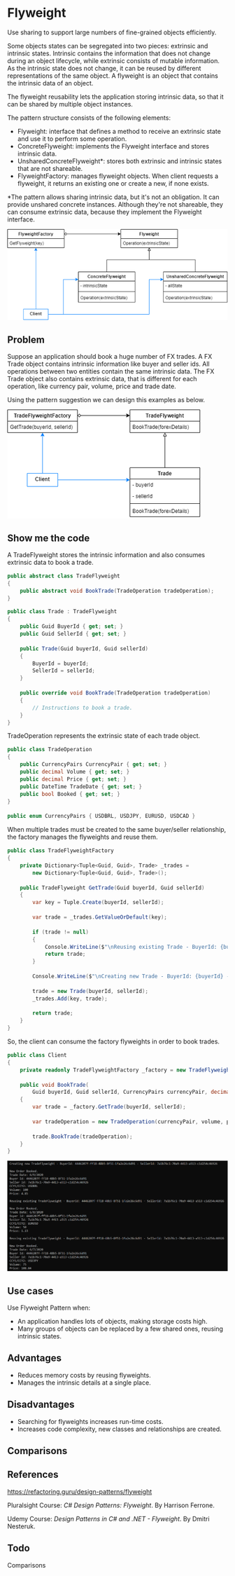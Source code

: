 # Flyweight

Use sharing to support large numbers of fine-grained objects efficiently.

Some objects states can be segregated into two pieces: extrinsic and intrinsic states. Intrinsic contains the information that does not change during an object lifecycle, while extrinsic consists of mutable information. As the intrinsic state does not change, it can be reused by different representations of the same object. A flyweight is an object that contains the intrinsic data of an object.

The flyweight reusability lets the application storing intrinsic data, so that it can be shared by multiple object instances.

The pattern structure consists of the following elements:

- Flyweight: interface that defines a method to receive an extrinsic state and use it to perform some operation.
- ConcreteFlyweight: implements the Flyweight interface and stores intrinsic data.
- UnsharedConcreteFlyweight*: stores both extrinsic and intrinsic states that are not shareable.
- FlyweightFactory: manages flyweight objects. When client requests a flyweight, it returns an existing one or create a new, if none exists.

*The pattern allows sharing intrinsic data, but it's not an obligation. It can provide unshared concrete instances. Although they're not shareable, they can consume extrinsic data, because they implement the Flyweight interface.

![Flyweight Pattern Diagram](Images/FlyweightPatternDiagram.png)

## Problem

Suppose an application should book a huge number of FX trades. A FX Trade object contains intrinsic information like buyer and seller ids. All operations between two entities contain the same intrinsic data. The FX Trade object also contains extrinsic data, that is different for each operation, like currency pair, volume, price and trade date. 

Using the pattern suggestion we can design this examples as below.

![Currency Example Diagram](Images/CurrencyExampleDiagram.png)

## Show me the code

A TradeFlyweight stores the intrinsic information and also consumes extrinsic data to book a trade.

```csharp
public abstract class TradeFlyweight
{
    public abstract void BookTrade(TradeOperation tradeOperation);
}
```
```csharp
public class Trade : TradeFlyweight
{
    public Guid BuyerId { get; set; }
    public Guid SellerId { get; set; }
    
    public Trade(Guid buyerId, Guid sellerId)
    {
        BuyerId = buyerId;
        SellerId = sellerId;
    }

    public override void BookTrade(TradeOperation tradeOperation)
    {
        // Instructions to book a trade.
    }
}
```

TradeOperation represents the extrinsic state of each trade object.

```csharp
public class TradeOperation
{
    public CurrencyPairs CurrencyPair { get; set; }
    public decimal Volume { get; set; }
    public decimal Price { get; set; }
    public DateTime TradeDate { get; set; }
    public bool Booked { get; set; }
}

public enum CurrencyPairs { USDBRL, USDJPY, EURUSD, USDCAD }
```

When multiple trades must be created to the same buyer/seller relationship, the factory manages the flyweights and reuse them.

```csharp
public class TradeFlyweightFactory
{
    private Dictionary<Tuple<Guid, Guid>, Trade> _trades = 
        new Dictionary<Tuple<Guid, Guid>, Trade>();
    
    public TradeFlyweight GetTrade(Guid buyerId, Guid sellerId)
    {
        var key = Tuple.Create(buyerId, sellerId);

        var trade = _trades.GetValueOrDefault(key);

        if (trade != null)
        {
            Console.WriteLine($"\nReusing existing Trade - BuyerId: {buyerId} - SellerId: {sellerId}");
            return trade;
        }

        Console.WriteLine($"\nCreating new Trade - BuyerId: {buyerId} - SellerId: {sellerId}");
 
        trade = new Trade(buyerId, sellerId);
        _trades.Add(key, trade);

        return trade;
    }
}
```

So, the client can consume the factory flyweights in order to book trades.

```csharp
public class Client
{
    private readonly TradeFlyweightFactory _factory = new TradeFlyweightFactory();

    public void BookTrade(
        Guid buyerId, Guid sellerId, CurrencyPairs currencyPair, decimal volume, decimal price, DateTime date)
    {
        var trade = _factory.GetTrade(buyerId, sellerId);

        var tradeOperation = new TradeOperation(currencyPair, volume, price, date);

        trade.BookTrade(tradeOperation);
    }
}
```

![Currency Example Output](Images/CurrencyExampleOutput.png)

## Use cases

Use Flyweight Pattern when:

- An application handles lots of objects, making storage costs high.
- Many groups of objects can be replaced by a few shared ones, reusing intrinsic states.

## Advantages

- Reduces memory costs by reusing flyweights.
- Manages the intrinsic details at a single place.

## Disadvantages

- Searching for flyweights increases run-time costs.
- Increases code complexity, new classes and relationships are created.

## Comparisons

## References

https://refactoring.guru/design-patterns/flyweight

Pluralsight Course: *C# Design Patterns: Flyweight*. By Harrison Ferrone.

Udemy Course: *Design Patterns in C# and .NET - Flyweight*. By Dmitri Nesteruk.

## Todo

Comparisons
